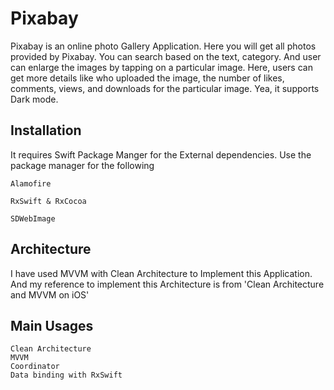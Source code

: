 # Pixabay

Pixabay is an online photo Gallery Application. Here you will get all photos provided by Pixabay. You can search based on the text, category. And user can enlarge the images by tapping on a particular image. Here, users can get more details like who uploaded the image, the number of likes, comments, views, and downloads for the particular image. Yea, it supports Dark mode.

## Installation

It requires Swift Package Manger for the External dependencies. Use the package manager for the following

    Alamofire

    RxSwift & RxCocoa

    SDWebImage

## Architecture

I have used MVVM with Clean Architecture to Implement this Application. And my reference to implement this Architecture is from 'Clean Architecture and MVVM on iOS'  

## Main Usages 

    Clean Architecture
    MVVM
    Coordinator
    Data binding with RxSwift

